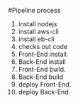 #Pipeline process
1. install nodejs
2. install aws-cli
3. install eb-cli
4. checks out code
5. Front-End install.
6. Back-End install
7. Front-End build.
8. Back-End build
9. deploy Front-End.
10. deploy Back-End.